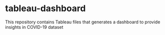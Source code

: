 # tableau-dashboard
This repository contains Tableau files that generates a dashboard to provide insights in COVID-19 dataset 
